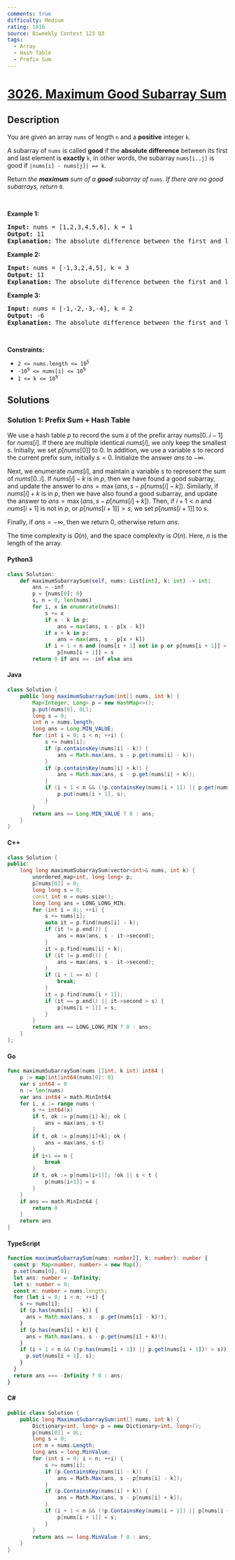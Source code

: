 ```yaml
---
comments: true
difficulty: Medium
rating: 1816
source: Biweekly Contest 123 Q3
tags:
  - Array
  - Hash Table
  - Prefix Sum
---
```


<!-- problem:start -->

# [3026. Maximum Good Subarray Sum](https://leetcode.com/problems/maximum-good-subarray-sum)


## Description

<!-- description:start -->

<p>You are given an array <code>nums</code> of length <code>n</code> and a <strong>positive</strong> integer <code>k</code>.</p>

<p>A <span data-keyword="subarray-nonempty">subarray</span> of <code>nums</code> is called <strong>good</strong> if the <strong>absolute difference</strong> between its first and last element is <strong>exactly</strong> <code>k</code>, in other words, the subarray <code>nums[i..j]</code> is good if <code>|nums[i] - nums[j]| == k</code>.</p>

<p>Return <em>the <strong>maximum</strong> sum of a <strong>good</strong> subarray of </em><code>nums</code>. <em>If there are no good subarrays</em><em>, return </em><code>0</code>.</p>

<p>&nbsp;</p>
<p><strong class="example">Example 1:</strong></p>

<pre>
<strong>Input:</strong> nums = [1,2,3,4,5,6], k = 1
<strong>Output:</strong> 11
<strong>Explanation:</strong> The absolute difference between the first and last element<!-- notionvc: 2a6d66c9-0149-4294-b267-8be9fe252de9 --> must be 1 for a good subarray. All the good subarrays are: [1,2], [2,3], [3,4], [4,5], and [5,6]. The maximum subarray sum is 11 for the subarray [5,6].
</pre>

<p><strong class="example">Example 2:</strong></p>

<pre>
<strong>Input:</strong> nums = [-1,3,2,4,5], k = 3
<strong>Output:</strong> 11
<strong>Explanation:</strong> The absolute difference between the first and last element<!-- notionvc: 2a6d66c9-0149-4294-b267-8be9fe252de9 --> must be 3 for a good subarray. All the good subarrays are: [-1,3,2], and [2,4,5]. The maximum subarray sum is 11 for the subarray [2,4,5].
</pre>

<p><strong class="example">Example 3:</strong></p>

<pre>
<strong>Input:</strong> nums = [-1,-2,-3,-4], k = 2
<strong>Output:</strong> -6
<strong>Explanation:</strong> The absolute difference between the first and last element<!-- notionvc: 2a6d66c9-0149-4294-b267-8be9fe252de9 --> must be 2 for a good subarray. All the good subarrays are: [-1,-2,-3], and [-2,-3,-4]. The maximum subarray sum is -6 for the subarray [-1,-2,-3].
</pre>

<p>&nbsp;</p>
<p><strong>Constraints:</strong></p>

<ul>
	<li><code>2 &lt;= nums.length &lt;= 10<sup>5</sup></code></li>
	<li><code>-10<sup>9</sup> &lt;= nums[i] &lt;= 10<sup>9</sup></code></li>
	<li><code>1 &lt;= k &lt;= 10<sup>9</sup></code></li>
</ul>

<!-- description:end -->

## Solutions

<!-- solution:start -->

### Solution 1: Prefix Sum + Hash Table

We use a hash table $p$ to record the sum $s$ of the prefix array $nums[0..i-1]$ for $nums[i]$. If there are multiple identical $nums[i]$, we only keep the smallest $s$. Initially, we set $p[nums[0]]$ to $0$. In addition, we use a variable $s$ to record the current prefix sum, initially $s = 0$. Initialize the answer $ans$ to $-\infty$.

Next, we enumerate $nums[i]$, and maintain a variable $s$ to represent the sum of $nums[0..i]$. If $nums[i] - k$ is in $p$, then we have found a good subarray, and update the answer to $ans = \max(ans, s - p[nums[i] - k])$. Similarly, if $nums[i] + k$ is in $p$, then we have also found a good subarray, and update the answer to $ans = \max(ans, s - p[nums[i] + k])$. Then, if $i + 1 \lt n$ and $nums[i + 1]$ is not in $p$, or $p[nums[i + 1]] \gt s$, we set $p[nums[i + 1]]$ to $s$.

Finally, if $ans = -\infty$, then we return $0$, otherwise return $ans$.

The time complexity is $O(n)$, and the space complexity is $O(n)$. Here, $n$ is the length of the array.

<!-- tabs:start -->

#### Python3

```python
class Solution:
    def maximumSubarraySum(self, nums: List[int], k: int) -> int:
        ans = -inf
        p = {nums[0]: 0}
        s, n = 0, len(nums)
        for i, x in enumerate(nums):
            s += x
            if x - k in p:
                ans = max(ans, s - p[x - k])
            if x + k in p:
                ans = max(ans, s - p[x + k])
            if i + 1 < n and (nums[i + 1] not in p or p[nums[i + 1]] > s):
                p[nums[i + 1]] = s
        return 0 if ans == -inf else ans
```

#### Java

```java
class Solution {
    public long maximumSubarraySum(int[] nums, int k) {
        Map<Integer, Long> p = new HashMap<>();
        p.put(nums[0], 0L);
        long s = 0;
        int n = nums.length;
        long ans = Long.MIN_VALUE;
        for (int i = 0; i < n; ++i) {
            s += nums[i];
            if (p.containsKey(nums[i] - k)) {
                ans = Math.max(ans, s - p.get(nums[i] - k));
            }
            if (p.containsKey(nums[i] + k)) {
                ans = Math.max(ans, s - p.get(nums[i] + k));
            }
            if (i + 1 < n && (!p.containsKey(nums[i + 1]) || p.get(nums[i + 1]) > s)) {
                p.put(nums[i + 1], s);
            }
        }
        return ans == Long.MIN_VALUE ? 0 : ans;
    }
}
```

#### C++

```cpp
class Solution {
public:
    long long maximumSubarraySum(vector<int>& nums, int k) {
        unordered_map<int, long long> p;
        p[nums[0]] = 0;
        long long s = 0;
        const int n = nums.size();
        long long ans = LONG_LONG_MIN;
        for (int i = 0;; ++i) {
            s += nums[i];
            auto it = p.find(nums[i] - k);
            if (it != p.end()) {
                ans = max(ans, s - it->second);
            }
            it = p.find(nums[i] + k);
            if (it != p.end()) {
                ans = max(ans, s - it->second);
            }
            if (i + 1 == n) {
                break;
            }
            it = p.find(nums[i + 1]);
            if (it == p.end() || it->second > s) {
                p[nums[i + 1]] = s;
            }
        }
        return ans == LONG_LONG_MIN ? 0 : ans;
    }
};
```

#### Go

```go
func maximumSubarraySum(nums []int, k int) int64 {
	p := map[int]int64{nums[0]: 0}
	var s int64 = 0
	n := len(nums)
	var ans int64 = math.MinInt64
	for i, x := range nums {
		s += int64(x)
		if t, ok := p[nums[i]-k]; ok {
			ans = max(ans, s-t)
		}
		if t, ok := p[nums[i]+k]; ok {
			ans = max(ans, s-t)
		}
		if i+1 == n {
			break
		}
		if t, ok := p[nums[i+1]]; !ok || s < t {
			p[nums[i+1]] = s
		}
	}
	if ans == math.MinInt64 {
		return 0
	}
	return ans
}
```

#### TypeScript

```ts
function maximumSubarraySum(nums: number[], k: number): number {
  const p: Map<number, number> = new Map();
  p.set(nums[0], 0);
  let ans: number = -Infinity;
  let s: number = 0;
  const n: number = nums.length;
  for (let i = 0; i < n; ++i) {
    s += nums[i];
    if (p.has(nums[i] - k)) {
      ans = Math.max(ans, s - p.get(nums[i] - k)!);
    }
    if (p.has(nums[i] + k)) {
      ans = Math.max(ans, s - p.get(nums[i] + k)!);
    }
    if (i + 1 < n && (!p.has(nums[i + 1]) || p.get(nums[i + 1])! > s)) {
      p.set(nums[i + 1], s);
    }
  }
  return ans === -Infinity ? 0 : ans;
}
```

#### C#

```cs
public class Solution {
    public long MaximumSubarraySum(int[] nums, int k) {
        Dictionary<int, long> p = new Dictionary<int, long>();
        p[nums[0]] = 0L;
        long s = 0;
        int n = nums.Length;
        long ans = long.MinValue;
        for (int i = 0; i < n; ++i) {
            s += nums[i];
            if (p.ContainsKey(nums[i] - k)) {
                ans = Math.Max(ans, s - p[nums[i] - k]);
            }
            if (p.ContainsKey(nums[i] + k)) {
                ans = Math.Max(ans, s - p[nums[i] + k]);
            }
            if (i + 1 < n && (!p.ContainsKey(nums[i + 1]) || p[nums[i + 1]] > s)) {
                p[nums[i + 1]] = s;
            }
        }
        return ans == long.MinValue ? 0 : ans;
    }
}
```

<!-- tabs:end -->

<!-- solution:end -->

<!-- problem:end -->

